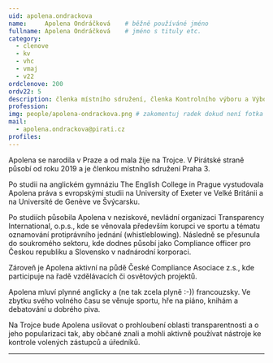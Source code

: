 ```yaml
---
uid: apolena.ondrackova
name:     Apolena Ondráčková  	# běžně používáné jméno
fullname: Apolena Ondráčková  	# jméno s tituly etc.
category:
  - clenove
  - kv
  - vhc
  - vmaj
  - v22
ordclenove: 200
ordv22: 5
description: členka místního sdružení, členka Kontrolního výboru a Výboru pro majetek, místopředsedkyně Komise pro vedlejší hospodářskou činnost # zobrazuje se v lide
profession: 
img: people/apolena-ondrackova.png # zakomentuj radek dokud není fotka
mail:
  - apolena.ondrackova@pirati.cz
profiles:
---
```


Apolena se narodila v Praze  a od mala žije na Trojce. V Pirátské straně působí od roku 2019 a je členkou místního sdružení Praha 3.

Po studii na anglickém gymnáziu The English College in Prague vystudovala Apolena práva s evropskými studii na University of Exeter ve Velké Británii a na Université de Genève ve Švýcarsku.

Po studiích působila Apolena v neziskové, nevládní organizaci Transparency International, o.p.s., kde se věnovala především korupci ve sportu a tématu oznamování protiprávního jednání (whistleblowing). Následně se přesunula do soukromého sektoru, kde dodnes působí jako Compliance officer pro Českou republiku a Slovensko v nadnárodní korporaci. 

Zároveň je Apolena aktivní na půdě České Compliance Asociace z.s., kde participuje na řadě vzdělávacích či osvětových projektů. 

Apolena mluví plynné anglicky a (ne tak zcela plyně :-)) francouzsky. Ve zbytku svého volného času se věnuje sportu, hře na piáno, knihám a debatování u dobrého piva. 

Na Trojce bude Apolena usilovat o prohloubení oblasti transparentnosti a o jeho popularizaci tak, aby občané znali a mohli aktivně používat nástroje ke kontrole volených zástupců a úředníků.

---
